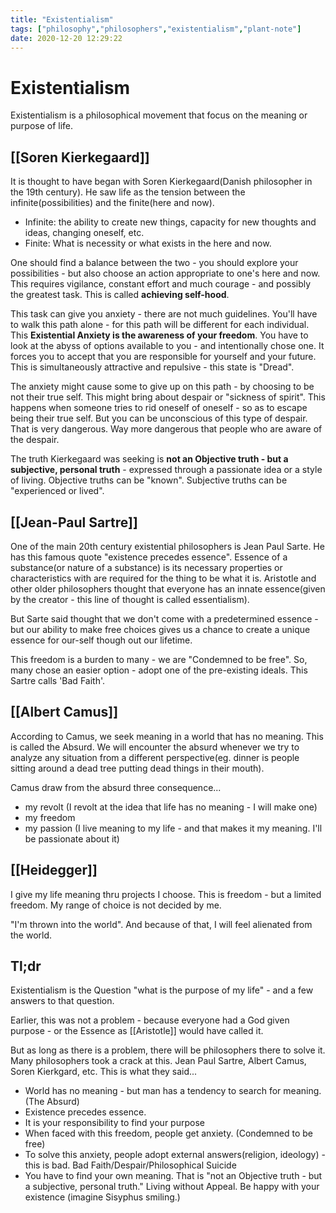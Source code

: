 ```yaml
---
title: "Existentialism"
tags: ["philosophy","philosophers","existentialism","plant-note"]
date: 2020-12-20 12:29:22
---
```


# Existentialism

Existentialism is a philosophical movement that focus on the meaning or purpose of life. 

## [[Soren Kierkegaard]]

It is thought to have began with Soren Kierkegaard(Danish philosopher in the 19th century). He saw life as the tension between the infinite(possibilities) and the finite(here and now). 

- Infinite: the ability to create new things, capacity for new thoughts and ideas, changing oneself, etc. 
- Finite: What is necessity or what exists in the here and now.

One should find a balance between the two - you should explore your possibilities - but also choose an action appropriate to one's here and now. This requires vigilance, constant effort and much courage - and possibly the greatest task. This is called **achieving self-hood**.

This task can give you anxiety - there are not much guidelines. You'll have to walk this path alone - for this path will be different for each individual. This **Existential Anxiety is the awareness of your freedom**. You have to look at the abyss of options available to you  - and intentionally chose one. It forces you to accept that you are responsible for yourself and your future. This is simultaneously attractive and repulsive - this state is "Dread". 

The anxiety might cause some to give up on this path - by choosing to be not their true self. This might bring about despair or "sickness of spirit". This happens when someone tries to rid oneself of oneself - so as to escape being their true self. But you can be unconscious of this type of despair. That is very dangerous. Way more dangerous that people who are aware of the despair.

The truth Kierkegaard was seeking is **not an Objective truth - but a subjective, personal truth** - expressed through a passionate idea or a style of living. Objective truths can be "known". Subjective truths can be "experienced or lived".

## [[Jean-Paul Sartre]]

One of the main 20th century existential philosophers is Jean Paul Sarte. He has this famous quote "existence precedes essence". Essence of a substance(or nature of a substance) is its necessary properties or characteristics with are required for the thing to be what it is. Aristotle and other older philosophers thought that everyone has an innate essence(given by the creator - this line of thought is called essentialism). 

But Sarte said thought that we don't come with a predetermined essence - but our ability to make free choices gives us a chance to create a unique essence for our-self though out our lifetime.

This freedom is a burden to many - we are "Condemned to be free". So, many chose an easier option - adopt one of the pre-existing ideals. This Sartre calls 'Bad Faith'.

## [[Albert Camus]]

According to Camus, we seek meaning in a world that has no meaning. This is called the Absurd. We will encounter the absurd whenever we try to analyze any situation from a different perspective(eg. dinner is people sitting around a dead tree putting dead things in their mouth). 

Camus draw from the absurd three consequence...

- my revolt (I revolt at the idea that life has no meaning - I will make one)
- my freedom 
- my passion (I live meaning to my life - and that makes it my meaning. I'll be passionate about it)

## [[Heidegger]] 

I give my life meaning thru projects I choose. This is freedom - but a limited freedom. My range of choice is not decided by me. 

"I'm thrown into the world". And because of that, I will feel alienated from the world.

## Tl;dr

Existentialism is the Question "what is the purpose of my life" - and a few answers to that question.

Earlier, this was not a problem - because everyone had a God given purpose - or the Essence as [[Aristotle]] would have called it.

But as long as there is a problem, there will be philosophers there to solve it. Many philosophers took a crack at this. Jean Paul Sartre, Albert Camus, Soren Kierkgard, etc. This is what they said...

- World has no meaning - but man has a tendency to search for meaning.(The Absurd)
- Existence precedes essence.
- It is your responsibility to find your purpose
- When faced with this freedom, people get anxiety. (Condemned to be free)
- To solve this anxiety, people adopt external answers(religion, ideology) - this is bad. Bad Faith/Despair/Philosophical Suicide
- You have to find your own meaning. That is "not an Objective truth - but a subjective, personal truth." Living without Appeal. Be happy with your existence (imagine Sisyphus smiling.)

